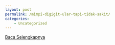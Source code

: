 ```yaml
---
layout: post
permalink: /mimpi-digigit-ular-tapi-tidak-sakit/
categories:
    - Uncategorized
---
```


[Baca Selengkapnya](/04)